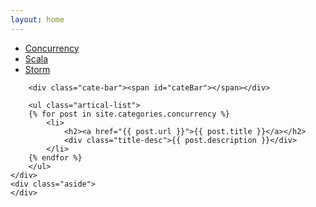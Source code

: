 ```yaml
---
layout: home
---
```


<div class="index-content concurrency">
    <div class="section">
        <ul class="artical-cate">
            <li class="on" style="text-align:left"><a href="/"><span>Concurrency</span></a></li>
            <li style="text-align:left"><a href="/scala"><span>Scala</span></a></li>
            <li style="text-align:left"><a href="/storm"><span>Storm</span></a></li>
        </ul>

        <div class="cate-bar"><span id="cateBar"></span></div>

        <ul class="artical-list">
        {% for post in site.categories.concurrency %}
            <li>
                <h2><a href="{{ post.url }}">{{ post.title }}</a></h2>
                <div class="title-desc">{{ post.description }}</div>
            </li>
        {% endfor %}
        </ul>
    </div>
    <div class="aside">
    </div>
</div>
